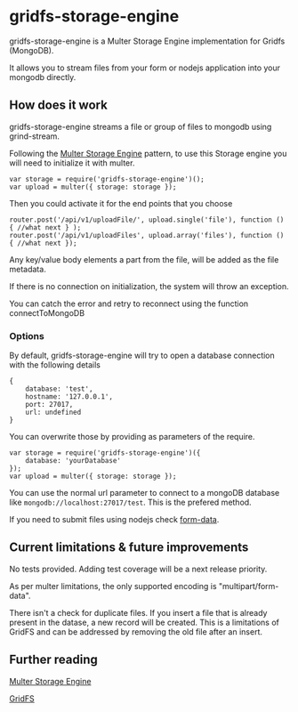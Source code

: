 # gridfs-storage-engine

gridfs-storage-engine is a Multer Storage Engine implementation for Gridfs (MongoDB).

It allows you to stream files from your form or nodejs application into your mongodb directly.

## How does it work

gridfs-storage-engine streams a file or group of files to mongodb using grind-stream.

Following the [Multer Storage Engine](https://github.com/expressjs/multer/blob/master/StorageEngine.md) pattern, to use this Storage engine you will need to initialize it with multer.

```
var storage = require('gridfs-storage-engine')();
var upload = multer({ storage: storage });
```

Then you could activate it for the end points that you choose

```
router.post('/api/v1/uploadFile/', upload.single('file'), function () { //what next } );
router.post('/api/v1/uploadFiles', upload.array('files'), function () { //what next });
```

Any key/value body elements a part from the file, will be added as the file metadata.

If there is no connection on initialization, the system will throw an exception.

You can catch the error and retry to reconnect using the function connectToMongoDB

### Options

By default, gridfs-storage-engine will try to open a database connection with the following details

```
{
    database: 'test',
    hostname: '127.0.0.1',
    port: 27017,
    url: undefined
}
```

You can overwrite those by providing as parameters of the require.

```
var storage = require('gridfs-storage-engine')({
    database: 'yourDatabase'
});
var upload = multer({ storage: storage });
```

You can use the normal url parameter to connect to a mongoDB database like ```mongodb://localhost:27017/test```. This is the prefered method.

If you need to submit files using nodejs check [form-data](https://www.npmjs.com/package/form-data).

## Current limitations & future improvements

No tests provided. Adding test coverage will be a next release priority.

As per multer limitations, the only supported encoding is "multipart/form-data".

There isn't a check for duplicate files. If you insert a file that is already present in the datase, a new record will be created. This is a limitations of GridFS and can be addressed by removing the old file after an insert.

## Further reading

[Multer Storage Engine](https://github.com/expressjs/multer/blob/master/StorageEngine.md)

[GridFS](http://docs.mongodb.org/manual/core/gridfs/)
